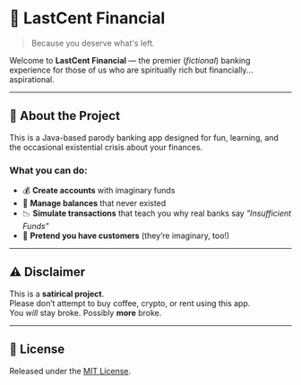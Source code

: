 # 💸 LastCent Financial

> Because you deserve what's left.

Welcome to **LastCent Financial** — the premier (*fictional*) banking experience for those of us who are spiritually rich but financially... aspirational.

---

## 🚀 About the Project

This is a Java-based parody banking app designed for fun, learning, and the occasional existential crisis about your finances.

### What you can do:

- 💰 **Create accounts** with imaginary funds  
- 🏦 **Manage balances** that never existed  
- 📉 **Simulate transactions** that teach you why real banks say *"Insufficient Funds"*  
- 🤖 **Pretend you have customers** (they’re imaginary, too!)

---

## ⚠️ Disclaimer

This is a **satirical project**.  
Please don’t attempt to buy coffee, crypto, or rent using this app.  
You *will* stay broke. Possibly **more** broke.

---

## 📄 License

Released under the [MIT License](./LICENSE).
